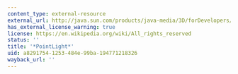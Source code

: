```yaml
---
content_type: external-resource
external_url: http://java.sun.com/products/java-media/3D/forDevelopers/J3D_1_2_API/j3dapi/javax/media/j3d/PointLight.html
has_external_license_warning: true
license: https://en.wikipedia.org/wiki/All_rights_reserved
status: ''
title: '*PointLight*'
uid: a8291754-1253-484e-99ba-194771218326
wayback_url: ''
---
```


